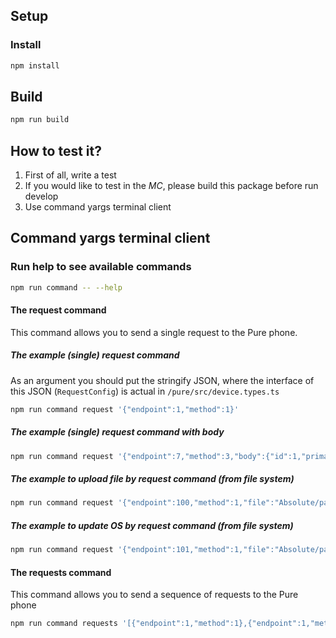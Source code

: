 ## Setup

### Install

```bash
npm install
```

## Build

```bash
npm run build
```


## How to test it?

1. First of all, write a test
2. If you would like to test in the *MC*, please build this package before run develop
3. Use command yargs terminal client

## Command yargs terminal client

### Run help to see available commands

```bash
npm run command -- --help
```

#### The request command

This command allows you to send a single request to the Pure phone.

##### The example (single) request command

As an argument you should put the stringify JSON, where the interface of this JSON (`RequestConfig`) is actual in `/pure/src/device.types.ts`

```bash
npm run command request '{"endpoint":1,"method":1}'
```

##### The example (single) request command with body

```bash
npm run command request '{"endpoint":7,"method":3,"body":{"id":1,"primaryName":"Jacek","altName":"Ziemniak","address":"Jana Czeczota 9 \n 02-607 Warszawa","numbers":["797393115"],"blocked":false,"favourite":false}}'
```

##### The example to upload file by request command (from file system)

```bash
npm run command request '{"endpoint":100,"method":1,"file":"Absolute/path/to/the/file"}'
```

##### The example to update OS by request command (from file system)

```bash
npm run command request '{"endpoint":101,"method":1,"file":"Absolute/path/to/the/file"}'
```

#### The requests command

This command allows you to send a sequence of requests to the Pure phone

```bash
npm run command requests '[{"endpoint":1,"method":1},{"endpoint":1,"method":1}]'
```
